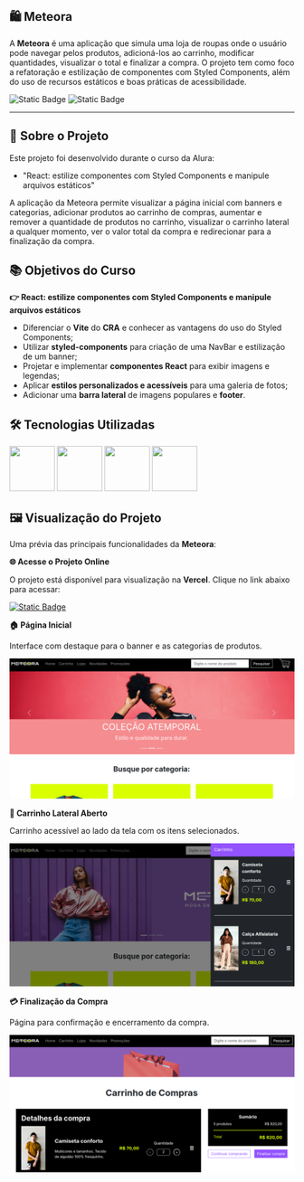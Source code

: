 ## 🛍️ Meteora

A **Meteora** é uma aplicação que simula uma loja de roupas onde o usuário pode navegar pelos produtos, adicioná-los ao carrinho, modificar quantidades, visualizar o total e finalizar a compra. O projeto tem como foco a refatoração e estilização de componentes com Styled Components, além do uso de recursos estáticos e boas práticas de acessibilidade.

![Static Badge](https://img.shields.io/badge/Conclu%C3%ADdo-label?style=for-the-badge&label=Status) ![Static Badge](https://img.shields.io/badge/Alura-label?style=for-the-badge&label=Curso&color=%23000080)

<hr>

## 🚀 Sobre o Projeto

Este projeto foi desenvolvido durante o curso da Alura:

* "React: estilize componentes com Styled Components e manipule arquivos estáticos"
  
A aplicação da Meteora permite visualizar a página inicial com banners e categorias, adicionar produtos ao carrinho de compras, aumentar e remover a quantidade de produtos no carrinho, visualizar o carrinho lateral a qualquer momento, ver o valor total da compra e redirecionar para a finalização da compra.

## 📚 Objetivos do Curso

**👉 React: estilize componentes com Styled Components e manipule arquivos estáticos**

* Diferenciar o **Vite** do **CRA** e conhecer as vantagens do uso do Styled Components;
* Utilizar **styled-components** para criação de uma NavBar e estilização de um banner;
* Projetar e implementar **componentes React** para exibir imagens e legendas;
* Aplicar **estilos personalizados e acessíveis** para uma galeria de fotos;
* Adicionar uma **barra lateral** de imagens populares e **footer**.

## 🛠️ Tecnologias Utilizadas

<img src="https://cdn.jsdelivr.net/gh/devicons/devicon@latest/icons/html5/html5-original-wordmark.svg" width="80" height="80"/>                <img src="https://cdn.jsdelivr.net/gh/devicons/devicon@latest/icons/css3/css3-original-wordmark.svg" width="80" height="80"/>                <img src="https://cdn.jsdelivr.net/gh/devicons/devicon@latest/icons/javascript/javascript-original.svg" width="80" height="80"/>        <img src="https://cdn.jsdelivr.net/gh/devicons/devicon@latest/icons/react/react-original-wordmark.svg" width="80" height="80"/>

## 🖼️ Visualização do Projeto

Uma prévia das principais funcionalidades da **Meteora**:

**🌐 Acesse o Projeto Online**

O projeto está disponível para visualização na **Vercel**. Clique no link abaixo para acessar:

<a href="https://meteora-ten-gamma.vercel.app" target="_blank">![Static Badge](https://img.shields.io/badge/Vercel-project?style=for-the-badge&color=A91079)</a>

**🏠 Página Inicial**

Interface com destaque para o banner e as categorias de produtos.

![Página inicial](public/assets/images/meteora-home.png)

**🛒 Carrinho Lateral Aberto**

Carrinho acessível ao lado da tela com os itens selecionados.

![Carrinho lateral aberto](public/assets/images/meteora-carrinho.png)

**💳 Finalização da Compra**

Página para confirmação e encerramento da compra.

![Finalização da compra](public/assets/images/meteora-finalizar.png)
